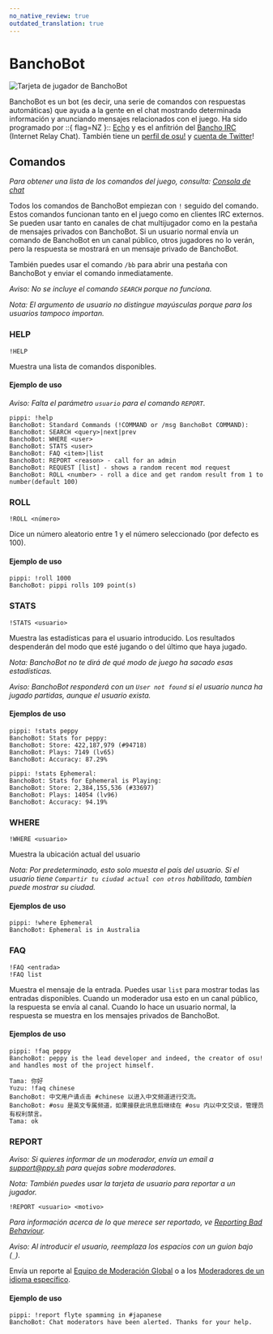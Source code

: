 ```yaml
---
no_native_review: true
outdated_translation: true
---
```


# BanchoBot

![Tarjeta de jugador de BanchoBot](img/BanchoBot.jpg "Tarjeta de jugador de BanchoBot")

BanchoBot es un bot (es decir, una serie de comandos con respuestas automáticas) que ayuda a la gente en el chat mostrando determinada información y anunciando mensajes relacionados con el juego. Ha sido programado por ::{ flag=NZ }:: [Echo](https://osu.ppy.sh/users/431) y es el anfitrión del [Bancho IRC](/wiki/Community/Internet_Relay_Chat) (Internet Relay Chat). También tiene un [perfil de osu!](https://osu.ppy.sh/users/3) y [cuenta de Twitter](https://twitter.com/banchoboat)!

## Comandos

*Para obtener una lista de los comandos del juego, consulta: [Consola de chat](/wiki/Client/Interface/Chat_console#lista-de-comandos)*

Todos los comandos de BanchoBot empiezan con `!` seguido del comando. Estos comandos funcionan tanto en el juego como en clientes IRC externos. Se pueden usar tanto en canales de chat multijugador como en la pestaña de mensajes privados con BanchoBot. Si un usuario normal envía un comando de BanchoBot en un canal público, otros jugadores no lo verán, pero la respuesta se mostrará en un mensaje privado de BanchoBot.

También puedes usar el comando `/bb` para abrir una pestaña con BanchoBot y enviar el comando inmediatamente.

*Aviso: No se incluye el comando `SEARCH` porque no funciona.*

*Nota: El argumento de usuario no distingue mayúsculas porque para los usuarios tampoco importan.*

### HELP

```
!HELP
```

Muestra una lista de comandos disponibles.

#### Ejemplo de uso

*Aviso: Falta el parámetro `usuario` para el comando `REPORT`.*

```
pippi: !help
BanchoBot: Standard Commands (!COMMAND or /msg BanchoBot COMMAND):
BanchoBot: SEARCH <query>|next|prev
BanchoBot: WHERE <user>
BanchoBot: STATS <user>
BanchoBot: FAQ <item>|list
BanchoBot: REPORT <reason> - call for an admin
BanchoBot: REQUEST [list] - shows a random recent mod request
BanchoBot: ROLL <number> - roll a dice and get random result from 1 to number(default 100)
```

### ROLL

```
!ROLL <número>
```

Dice un número aleatorio entre 1 y el número seleccionado (por defecto es 100).

#### Ejemplo de uso

```
pippi: !roll 1000
BanchoBot: pippi rolls 109 point(s)
```

### STATS

```
!STATS <usuario>
```

Muestra las estadísticas para el usuario introducido. Los resultados despenderán del modo que esté jugando o del último que haya jugado.

*Nota: BanchoBot no te dirá de qué modo de juego ha sacado esas estadísticas.*

*Aviso: BanchoBot responderá con un `User not found` si el usuario nunca ha jugado partidas, aunque el usuario exista.*

#### Ejemplos de uso

```
pippi: !stats peppy
BanchoBot: Stats for peppy:
BanchoBot: Store: 422,187,979 (#94718)
BanchoBot: Plays: 7149 (lv65)
BanchoBot: Accuracy: 87.29%
```

```
pippi: !stats Ephemeral:
BanchoBot: Stats for Ephemeral is Playing:
BanchoBot: Store: 2,384,155,536 (#33697)
BanchoBot: Plays: 14054 (lv96)
BanchoBot: Accuracy: 94.19%
```

### WHERE

```
!WHERE <usuario>
```

Muestra la ubicación actual del usuario

*Nota: Por predeterminado, esto solo muesta el país del usuario. Si el usuario tiene `Compartir tu ciudad actual con otros` habilitado, tambien puede mostrar su ciudad.*

#### Ejemplos de uso

```
pippi: !where Ephemeral
BanchoBot: Ephemeral is in Australia
```

### FAQ

```
!FAQ <entrada>
!FAQ list
```

Muestra el mensaje de la entrada. Puedes usar `list` para mostrar todas las entradas disponibles. Cuando un moderador usa esto en un canal público, la respuesta se envía al canal. Cuando lo hace un usuario normal, la respuesta se muestra en los mensajes privados de BanchoBot.

#### Ejemplos de uso

```
pippi: !faq peppy
BanchoBot: peppy is the lead developer and indeed, the creator of osu! and handles most of the project himself.
```

```
Tama: 你好
Yuzu: !faq chinese
BanchoBot: 中文用户请点击 #chinese 以进入中文频道进行交流。
BanchoBot: #osu 是英文专属频道，如果接获此讯息后继续在 #osu 内以中文交谈，管理员有权利禁言。
Tama: ok
```

### REPORT

*Aviso: Si quieres informar de un moderador, envía un email a  [support@ppy.sh](mailto:support@ppy.sh) para quejas sobre moderadores.*

*Nota: También puedes usar la tarjeta de usuario para reportar a un jugador.*

```
!REPORT <usuario> <motivo>
```

*Para información acerca de lo que merece ser reportado, ve [Reporting Bad Behaviour](/wiki/Reporting_bad_behaviour).*

*Aviso: Al introducir el usuario, reemplaza los espacios con un guion bajo (`_`).*

Envía un reporte al [Equipo de Moderación Global](/wiki/People/The_Team/Global_Moderation_Team) o a los [Moderadores de un idioma específico](/wiki/People/The_Team/Global_Moderation_Team#agrupados-por-los-idiomas-que-moderan).

#### Ejemplo de uso

```
pippi: !report flyte spamming in #japanese
BanchoBot: Chat moderators have been alerted. Thanks for your help.
```
